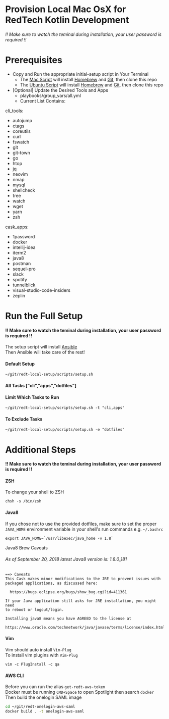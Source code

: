 Provision Local Mac OsX for RedTech Kotlin Development
=====================================
###### !! Make sure to watch the teminal during installation, your user password is required !! 
# Prerequisites  
  * Copy and Run the appropriate initial-setup script in Your Terminal 
      * The [Mac Script](https://github.com/WeConnect/redt-local-setup/blob/master/scripts/initial-setup.sh)  will install [Homebrew](https://brew.sh/) and [Git](https://git-scm.com/), then clone this repo
      * The [Ubuntu Script](https://github.com/WeConnect/redt-local-setup/blob/master/scripts/initial-setup.sh)  will install [Homebrew](https://brew.sh/) and [Git](https://git-scm.com/), then clone this repo
  * [Optional] Update the Desired Tools and Apps  
    *  playbooks/group_vars/all.yml 
    *  Current List Contains:  

 cli_tools:
  - autojump
  - ctags
  - coreutils
  - curl 
  - fswatch
  - git
  - git-town
  - go
  - htop
  - jq
  - neovim
  - nmap
  - mysql
  - shellcheck
  - tree
  - watch
  - wget
  - yarn
  - zsh

cask_apps:
  - 1password
  - docker
  - intellij-idea
  - iterm2
  - java8
  - postman
  - sequel-pro
  - slack
  - spotify
  - tunnelblick
  - visual-studio-code-insiders
  - zeplin

# Run the Full Setup
#### !! Make sure to watch the teminal during installation, your user password is required !! 

The setup script will install [Ansible](https://www.ansible.com/overview/how-ansible-works)  
Then Ansible will take care of the rest!

#### Default Setup
  `~/git/redt-local-setup/scripts/setup.sh`

#### All Tasks  ["cli","apps","dotfiles"]
#### Limit Which Tasks to Run 
  `~/git/redt-local-setup/scripts/setup.sh -t "cli,apps"`

#### To Exclude Tasks
  `~/git/redt-local-setup/scripts/setup.sh -e "dotfiles"`
  

# Additional Steps
#### !! Make sure to watch the teminal during installation, your user password is required !! 

#### ZSH
To change your shell to ZSH
```shell_session 
chsh -s /bin/zsh
```  

#### Java8
If you chose not to use the provided dotfiles, make sure to set the proper `JAVA_HOME` environment variable in your shell's run commands e.g. `~/.bashrc` 
```
export JAVA_HOME=`/usr/libexec/java_home -v 1.8`
```
Java8 Brew Caveats 
###### As of September 20, 2018 latest Java8 version is: 1.8.0_181
```term
==> Caveats
This Cask makes minor modifications to the JRE to prevent issues with
packaged applications, as discussed here:

  https://bugs.eclipse.org/bugs/show_bug.cgi?id=411361

If your Java application still asks for JRE installation, you might need
to reboot or logout/login.

Installing java8 means you have AGREED to the license at
  https://www.oracle.com/technetwork/java/javase/terms/license/index.html
```

#### Vim
Vim should auto install `Vim-Plug`   
To install vim plugins with `Vim-Plug`
```
vim -c PlugInstall -c qa
```

#### AWS CLI
Before you can run the alias `get-redt-aws-token`  
Docker must be running `CMD+Space` to open Spotlight then search `docker`  
Then build the onelogin SAML image
```bash
cd ~/git/redt-onelogin-aws-saml
docker build . -t onelogin-aws-saml
```
